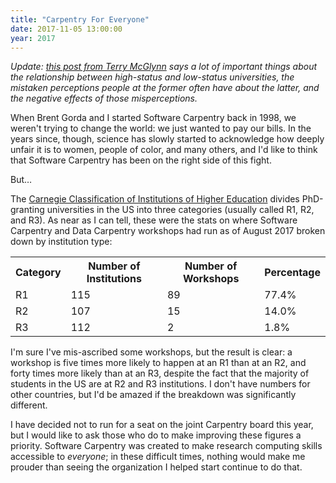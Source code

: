 ```yaml
---
title: "Carpentry For Everyone"
date: 2017-11-05 13:00:00
year: 2017
---
```


*Update: [this post from Terry McGlynn][mcglynn]
says a lot of important things about the relationship between high-status and low-status universities,
the mistaken perceptions people at the former often have about the latter,
and the negative effects of those misperceptions.*

When Brent Gorda and I started Software Carpentry back in 1998,
we weren't trying to change the world:
we just wanted to pay our bills.
In the years since,
though,
science has slowly started to acknowledge how deeply unfair it is
to women, people of color, and many others,
and I'd like to think that Software Carpentry has been on the right side of this fight.

But…

The [Carnegie Classification of Institutions of Higher Education][carnegie]
divides PhD-granting universities in the US into three categories
(usually called R1, R2, and R3).
As near as I can tell,
these were the stats on where Software Carpentry and Data Carpentry workshops had run
as of August 2017
broken down by institution type:

<table class="centered">
<tr><th>Category</th><th>Number of Institutions</th><th>Number of Workshops</th><th>Percentage</th></tr>
<tr><td>R1</td><td>115</td><td>89</td><td>77.4%</td></tr>
<tr><td>R2</td><td>107</td><td>15</td><td>14.0%</td></tr>
<tr><td>R3</td><td>112</td><td>2</td><td>1.8%</td></tr>
</table>

I'm sure I've mis-ascribed some workshops, but the result is clear: 
a workshop is five times more likely to happen at an R1 than at an R2,
and forty times more likely than at an R3,
despite the fact that the majority of students in the US
are at R2 and R3 institutions.
I don't have numbers for other countries,
but I'd be amazed if the breakdown was significantly different.

I have decided not to run for a seat on the joint Carpentry board this year,
but I would like to ask those who do
to make improving these figures a priority.
Software Carpentry was created to make research computing skills accessible to *everyone*;
in these difficult times,
nothing would make me prouder than seeing the organization I helped start
continue to do that.

[carnegie]: https://en.wikipedia.org/wiki/Carnegie_Classification_of_Institutions_of_Higher_Education
[mcglynn]: https://smallpondscience.com/2017/12/11/sending-campus-exchanges-the-other-way/
